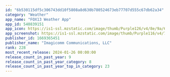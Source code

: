 ```yaml
---
id: "6b530115df5c306743dd10f5808a8d630b780524673eb77707d555c67db62a34"
category: "Weather"
app_name: "FOX13 Weather App"
app_id: 540839151
app_icon: https://is1-ssl.mzstatic.com/image/thumb/Purple126/v4/8e/9a/63/8e9a6350-d2f1-e480-8121-5e6c41c5e5bf/AppIcon-1x_U007emarketing-0-4-0-85-220.jpeg/1024x1024bb.png
app_screenshot: https://is1-ssl.mzstatic.com/image/thumb/Purple116/v4/79/69/34/79693413-56bd-1902-aad8-bdf91d0d3ef1/17504ab8-8a40-46f7-9a78-0ee9803d5b28_whbq_iOS6.5_1_splash.png/1242x2688bb.png
publisher_id: 1669365451
publisher_name: "Imagicomm Communications, LLC"
rank: 228
most_recent_release: 2024-01-26 00:00:00
release_count_in_past_year: 9
release_count_in_past_year_category: 8
release_count_in_past_year_top_in_category: 23
---
```

